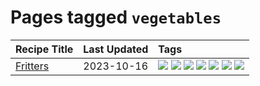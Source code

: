 # Pages tagged `vegetables`

|Recipe Title|Last Updated|Tags
|:---|:---|:---|
|[Fritters](../recipes/fritters.md)|2023-10-16|[![](https://img.shields.io/badge/tag-chicken-6984a1)](../tags/chicken.md) [![](https://img.shields.io/badge/tag-family-af803c)](../tags/family.md) [![](https://img.shields.io/badge/tag-fried-28ab17)](../tags/fried.md) [![](https://img.shields.io/badge/tag-ham-bb15fd)](../tags/ham.md) [![](https://img.shields.io/badge/tag-lamb-eadebe)](../tags/lamb.md) [![](https://img.shields.io/badge/tag-leftovers-5b6ac0)](../tags/leftovers.md) [![](https://img.shields.io/badge/tag-vegetables-95446)](../tags/vegetables.md)|